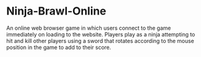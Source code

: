 # Ninja-Brawl-Online
An online web browser game in which users connect to the game immediately on loading to the website. 
Players play as a ninja attempting to hit and kill other players using a sword that rotates according to the mouse position 
in the game to add to their score.
